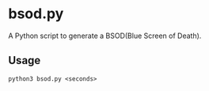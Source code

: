 # bsod.py
A Python script to generate a BSOD(Blue Screen of Death).

## Usage
`python3 bsod.py <seconds>`
